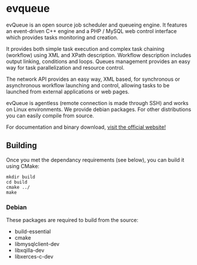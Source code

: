 # evqueue

evQueue is an open source job scheduler and queueing engine. It features an event-driven C++ engine and a PHP / MySQL web control interface which provides tasks monitoring and creation.

It provides both simple task execution and complex task chaining (workflow) using XML and XPath description. Workflow description includes output linking, conditions and loops. Queues management provides an easy way for task parallelization and resource control.

The network API provides an easy way, XML based, for synchronous or asynchronous workflow launching and control, allowing tasks to be launched from external applications or web pages.

evQueue is agentless (remote connection is made through SSH) and works on Linux environments. We provide debian packages. For other distributions you can easily compile from source.

For documentation and binary download, [visit the official website!](http://www.evqueue.net/)

## Building

Once you met the dependancy requirements (see below), you can build it using
CMake:

``` 
mkdir build
cd build
cmake ../
make
```

### Debian

These packages are required to build from the source:

- build-essential
- cmake
- libmysqlclient-dev
- libxqilla-dev
- libxerces-c-dev
